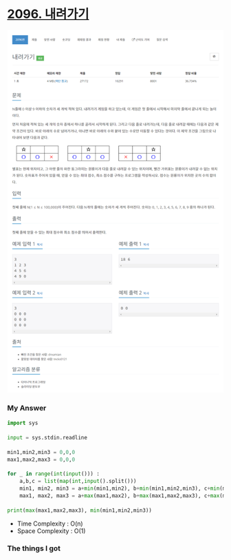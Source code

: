 # [2096. 내려가기](https://www.acmicpc.net/problem/2096)

![image](Problem.png)



### My Answer

```python
import sys

input = sys.stdin.readline

min1,min2,min3 = 0,0,0
max1,max2,max3 = 0,0,0

for _ in range(int(input())) : 
    a,b,c = list(map(int,input().split()))
    min1, min2, min3 = a+min(min1,min2), b+min(min1,min2,min3), c+min(min2,min3)
    max1, max2, max3 = a+max(max1,max2), b+max(max1,max2,max3), c+max(max2,max3)
    
print(max(max1,max2,max3), min(min1,min2,min3))
```

* Time Complexity : O(n)
* Space Complexity : O(1)



### The things I got
